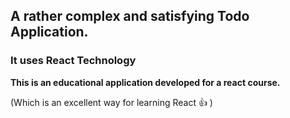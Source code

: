 ## A rather complex and satisfying Todo Application. 
### It uses React Technology

__This is an educational application developed for a react course.__

(Which is an excellent way for learning React :+1: )





